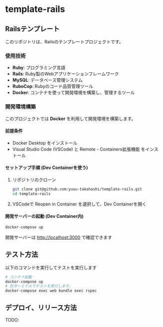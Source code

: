 # template-rails

## Railsテンプレート

このリポジトリは、Railsのテンプレートプロジェクトです。

### 使用技術

- **Ruby**: プログラミング言語
- **Rails**: Ruby製のWebアプリケーションフレームワーク
- **MySQL**: データベース管理システム
- **RuboCop**: Rubyのコード品質管理ツール
- **Docker**: コンテナを使って開発環境を構築し、管理するツール

### 開発環境構築

このプロジェクトでは **Docker** を利用して開発環境を構築します。

#### 前提条件

- Docker Desktop をインストール
- Visual Studio Code (VSCode) と Remote - Containers拡張機能 をインストール

#### セットアップ手順 (Dev Containerを使う)

1. リポジトリのクローン

    ```bash
    git clone git@github.com:yuuu-takahashi/template-rails.git
    cd template-rails
    ```

2. VSCodeで Reopen in Container を選択して、Dev Containerを開く

#### 開発サーバーの起動 (Dev Container内)

```bash
docker-compose up
```

開発サーバーは <http://localhost:3000> で確認できます

## テスト方法

以下のコマンドを実行してテストを実行します

```bash
# コンテナ起動
docker-compose up
# 別ターミナルでテストを実行します。
docker-compose exec web bundle exec rspec
```

## デプロイ、リリース方法

 TODO:

